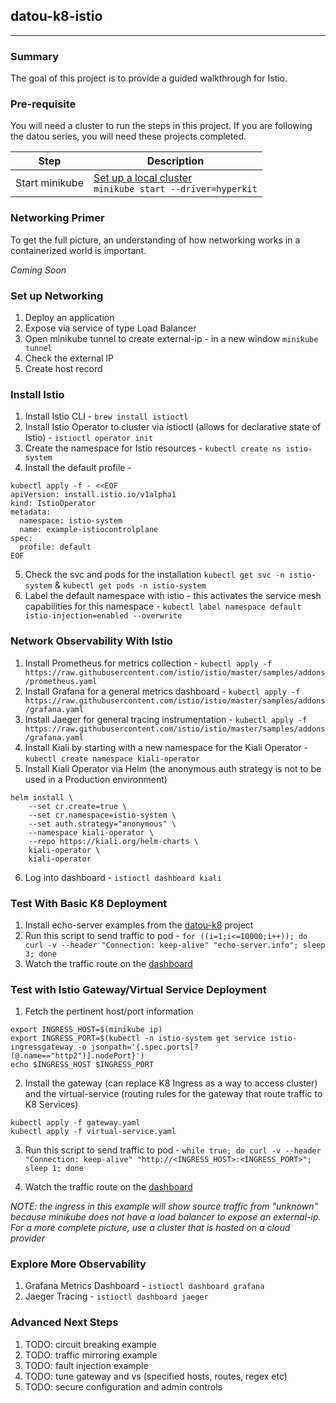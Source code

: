 ## datou-k8-istio
---

### Summary
The goal of this project is to provide a guided walkthrough for Istio.

### Pre-requisite

You will need a cluster to run the steps in this project. If you are following the datou series, you will need these projects completed.

| Step | Description | 
| -- | -- |
| Start minikube | [Set up a local cluster](https://github.com/datou-tech/datou-k8) <br/> `minikube start --driver=hyperkit` |

### Networking Primer

To get the full picture, an understanding of how networking works in a containerized world is important. 

*Coming Soon*

### Set up Networking
1. Deploy an application 
1. Expose via service of type Load Balancer
1. Open minikube tunnel to create external-ip - in a new window `minikube tunnel`
1. Check the external IP
1. Create host record 

### Install Istio

1. Install Istio CLI - `brew install istioctl`
1. Install Istio Operator to cluster via istioctl (allows for declarative state of Istio) - `istioctl operator init`
1. Create the namespace for Istio resources - `kubectl create ns istio-system`
1. Install the default profile - 
```
kubectl apply -f - <<EOF
apiVersion: install.istio.io/v1alpha1
kind: IstioOperator
metadata:
  namespace: istio-system
  name: example-istiocontrolplane
spec:
  profile: default
EOF
```
5. Check the svc and pods for the installation `kubectl get svc -n istio-system` & `kubectl get pods -n istio-system`
6. Label the default namespace with istio - this activates the service mesh capabilities for this namespace - `kubectl label namespace default istio-injection=enabled --overwrite`

### Network Observability With Istio

1. Install Prometheus for metrics collection - `kubectl apply -f https://raw.githubusercontent.com/istio/istio/master/samples/addons/prometheus.yaml`
1. Install Grafana for a general metrics dashboard - `kubectl apply -f https://raw.githubusercontent.com/istio/istio/master/samples/addons/grafana.yaml`
1. Install Jaeger for general tracing instrumentation - `kubectl apply -f https://raw.githubusercontent.com/istio/istio/master/samples/addons/grafana.yaml`
1. Install Kiali by starting with a new namespace for the Kiali Operator - `kubectl create namespace kiali-operator`
1. Install Kiali Operator via Helm (the anonymous auth strategy is not to be used in a Production environment)
```
helm install \
    --set cr.create=true \
    --set cr.namespace=istio-system \
    --set auth.strategy="anonymous" \
    --namespace kiali-operator \
    --repo https://kiali.org/helm-charts \
    kiali-operator \
    kiali-operator
```
6. Log into dashboard - `istioctl dashboard kiali`


### Test With Basic K8 Deployment

1. Install echo-server examples from the [datou-k8](https://github.com/datou-tech/datou-k8#exercise---first-deployment-14) project
1. Run this script to send traffic to pod - `for ((i=1;i<=10000;i++)); do   curl -v --header "Connection: keep-alive" "echo-server.info"; sleep 3; done`
1. Watch the traffic route on the [dashboard](http://localhost:59934/kiali/console/graph/namespaces/?edges=noLabel&graphType=versionedApp&namespaces=default&idleNodes=true&duration=60&refresh=10000&operationNodes=false&idleEdges=false&injectServiceNodes=true&layout=dagre)


### Test with Istio Gateway/Virtual Service Deployment

1. Fetch the pertinent host/port information 

```
export INGRESS_HOST=$(minikube ip)
export INGRESS_PORT=$(kubectl -n istio-system get service istio-ingressgateway -o jsonpath='{.spec.ports[?(@.name=="http2")].nodePort}')
echo $INGRESS_HOST $INGRESS_PORT
``` 

2. Install the gateway (can replace K8 Ingress as a way to access cluster) and the virtual-service (routing rules for the gateway that route traffic to K8 Services)

```
kubectl apply -f gateway.yaml
kubectl apply -f virtual-service.yaml
```

3. Run this script to send traffic to pod - `while true; do curl -v --header "Connection: keep-alive" "http://<INGRESS_HOST>:<INGRESS_PORT>"; sleep 1; done`

4. Watch the traffic route on the [dashboard](http://localhost:59934/kiali/console/graph/namespaces/?edges=noLabel&graphType=service&namespaces=default&idleNodes=true&duration=60&refresh=10000&operationNodes=false&idleEdges=true&injectServiceNodes=false&layout=dagre)

*NOTE: the ingress in this example will show source traffic from "unknown" because minikube does not have a load balancer to expose an external-ip. For a more complete picture, use a cluster that is hosted on a cloud provider*

### Explore More Observability
1. Grafana Metrics Dashboard - `istioctl dashboard grafana`
1. Jaeger Tracing - `istioctl dashboard jaeger`

### Advanced Next Steps
1. TODO: circuit breaking example
1. TODO: traffic mirroring example
1. TODO: fault injection example
1. TODO: tune gateway and vs (specified hosts, routes, regex etc)
1. TODO: secure configuration and admin controls

